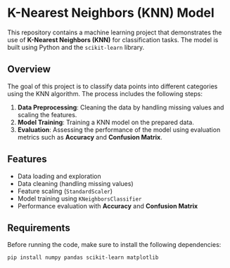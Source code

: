 # K-Nearest Neighbors (KNN) Model

This repository contains a machine learning project that demonstrates the use of **K-Nearest Neighbors (KNN)** for classification tasks. The model is built using Python and the `scikit-learn` library.

## Overview

The goal of this project is to classify data points into different categories using the KNN algorithm. The process includes the following steps:

1. **Data Preprocessing**: Cleaning the data by handling missing values and scaling the features.
2. **Model Training**: Training a KNN model on the prepared data.
3. **Evaluation**: Assessing the performance of the model using evaluation metrics such as **Accuracy** and **Confusion Matrix**.

## Features

- Data loading and exploration
- Data cleaning (handling missing values)
- Feature scaling (`StandardScaler`)
- Model training using `KNeighborsClassifier`
- Performance evaluation with **Accuracy** and **Confusion Matrix**

## Requirements

Before running the code, make sure to install the following dependencies:

```bash
pip install numpy pandas scikit-learn matplotlib
